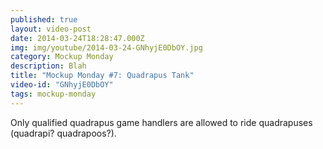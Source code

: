 ```yaml
---
published: true
layout: video-post
date: 2014-03-24T18:28:47.000Z
img: img/youtube/2014-03-24-GNhyjE0DbOY.jpg
category: Mockup Monday
description: Blah
title: "Mockup Monday #7: Quadrapus Tank"
video-id: "GNhyjE0DbOY"
tags: mockup-monday
---
```

Only qualified quadrapus game handlers are allowed to ride quadrapuses (quadrapi? quadrapoos?).
